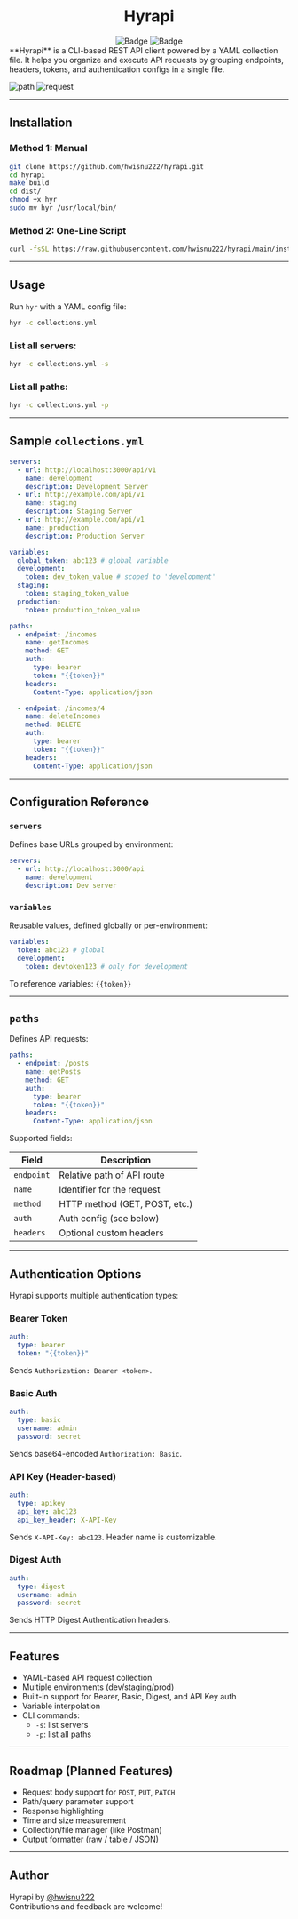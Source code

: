 <div align="center">
  <h1>Hyrapi</h1>
  <div align="center">
    <img src="https://img.shields.io/badge/CLI-Rest%20API-green?style=flat-square" alt="Badge">
    <img src="https://img.shields.io/badge/Version-v1.1.0-orange?style=flat-square" alt="Badge">
  </div>
</div>
**Hyrapi** is a CLI-based REST API client powered by a YAML collection file. It helps you organize and execute API requests by grouping endpoints, headers, tokens, and authentication configs in a single file.

![path](../assets/path-list.png)
![request](../assets/request.png)

---

## Installation

### Method 1: Manual

```bash
git clone https://github.com/hwisnu222/hyrapi.git
cd hyrapi
make build
cd dist/
chmod +x hyr
sudo mv hyr /usr/local/bin/
```

### Method 2: One-Line Script

```bash
curl -fsSL https://raw.githubusercontent.com/hwisnu222/hyrapi/main/install.sh | sh
```

---

## Usage

Run `hyr` with a YAML config file:

```bash
hyr -c collections.yml
```

### List all servers:

```bash
hyr -c collections.yml -s
```

### List all paths:

```bash
hyr -c collections.yml -p
```

---

## Sample `collections.yml`

```yaml
servers:
  - url: http://localhost:3000/api/v1
    name: development
    description: Development Server
  - url: http://example.com/api/v1
    name: staging
    description: Staging Server
  - url: http://example.com/api/v1
    name: production
    description: Production Server

variables:
  global_token: abc123 # global variable
  development:
    token: dev_token_value # scoped to 'development'
  staging:
    token: staging_token_value
  production:
    token: production_token_value

paths:
  - endpoint: /incomes
    name: getIncomes
    method: GET
    auth:
      type: bearer
      token: "{{token}}"
    headers:
      Content-Type: application/json

  - endpoint: /incomes/4
    name: deleteIncomes
    method: DELETE
    auth:
      type: bearer
      token: "{{token}}"
    headers:
      Content-Type: application/json
```

---

## Configuration Reference

### `servers`

Defines base URLs grouped by environment:

```yaml
servers:
  - url: http://localhost:3000/api
    name: development
    description: Dev server
```

### `variables`

Reusable values, defined globally or per-environment:

```yaml
variables:
  token: abc123 # global
  development:
    token: devtoken123 # only for development
```

To reference variables: `{{token}}`

---

## `paths`

Defines API requests:

```yaml
paths:
  - endpoint: /posts
    name: getPosts
    method: GET
    auth:
      type: bearer
      token: "{{token}}"
    headers:
      Content-Type: application/json
```

Supported fields:

| Field      | Description                   |
| ---------- | ----------------------------- |
| `endpoint` | Relative path of API route    |
| `name`     | Identifier for the request    |
| `method`   | HTTP method (GET, POST, etc.) |
| `auth`     | Auth config (see below)       |
| `headers`  | Optional custom headers       |

---

## Authentication Options

Hyrapi supports multiple authentication types:

### Bearer Token

```yaml
auth:
  type: bearer
  token: "{{token}}"
```

Sends `Authorization: Bearer <token>`.

### Basic Auth

```yaml
auth:
  type: basic
  username: admin
  password: secret
```

Sends base64-encoded `Authorization: Basic`.

### API Key (Header-based)

```yaml
auth:
  type: apikey
  api_key: abc123
  api_key_header: X-API-Key
```

Sends `X-API-Key: abc123`. Header name is customizable.

### Digest Auth

```yaml
auth:
  type: digest
  username: admin
  password: secret
```

Sends HTTP Digest Authentication headers.

---

## Features

- YAML-based API request collection
- Multiple environments (dev/staging/prod)
- Built-in support for Bearer, Basic, Digest, and API Key auth
- Variable interpolation
- CLI commands:
  - `-s`: list servers
  - `-p`: list all paths

---

## Roadmap (Planned Features)

- Request body support for `POST`, `PUT`, `PATCH`
- Path/query parameter support
- Response highlighting
- Time and size measurement
- Collection/file manager (like Postman)
- Output formatter (raw / table / JSON)

---

## Author

Hyrapi by [@hwisnu222](https://github.com/hwisnu222)  
Contributions and feedback are welcome!
